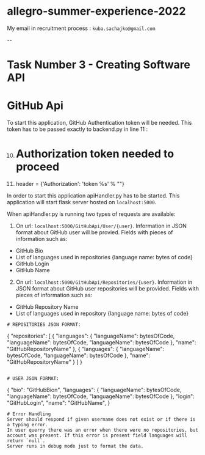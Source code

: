 # allegro-summer-experience-2022

My email in recruitment process : `kuba.sachajko@gmail.com`

--
# Task Number 3 - Creating Software API

# GitHub Api
To start this application, GitHub Authentication token will be needed. This token has to be passed exactly to backend.py in line 11 :

10.   # Authorization token needed to proceed
11.   header = {'Authorization': 'token %s' % "<PLACE FOR GITHUB AUTHENTICATION TOKEN>"}

In order to start this application apiHandler.py has to be started.
This application will start flask server hosted on `localhost:5000`.

When apiHandler.py is running two types of requests are available:
1. On url: `localhost:5000/GitHubApi/User/{user}`. Information in JSON format about GitHub user will be provied.
Fields with pieces of information such as:
  - GitHub Bio
  - List of languages used in repositories {language name: bytes of code}
  - GitHub Login
  - GitHub Name
2. On url: `localhost:5000/GitHubApi/Repositories/{user}`. Information in JSON format about GitHub user repositories will be provided.
Fields with pieces of information such as:
  - GitHub Repository Name
  - List of languages used in repository {language name: bytes of code}

```
# REPOSITORIES JSON FORMAT:
```
{
  "repositories": [
    {
      "languages": {
        "languageName": bytesOfCode,
        "languageName": bytesOfCode,
        "languageName": bytesOfCode
      }, 
      "name": "GitHubRepositoryName"
    }, 
    {
      "languages": {
        "languageName": bytesOfCode,
        "languageName": bytesOfCode
      }, 
      "name": "GitHubRepositoryName"
    }
  ]
}
```

# USER JSON FORMAT:
```
{
  "bio": "GitHubBion",
  "languages": {
    "languageName": bytesOfCode,
    "languageName": bytesOfCode,
    "languageName": bytesOfCode
  },
  "login": "GitHubLogin",
  "name": "GitHubName",
}
```
# Error Handling
Server should respond if given username does not exist or if there is a typing error.
In user querry there was an error when there were no repositories, but account was present. If this error is present field languages will return `null`.
Server runs in debug mode just to format the data.